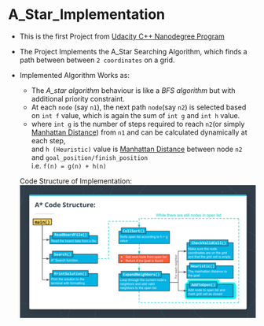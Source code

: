 # A_Star_Implementation
- This is the first Project from [Udacity C++ Nanodegree Program](https://www.udacity.com/course/c-plus-plus-nanodegree--nd213)
- The Project Implements the A_Star Searching Algorithm, which finds a path between between ```2 coordinates``` on a grid.
- Implemented Algorithm Works as:
  - The *A_star algorithm* behaviour is like a *BFS algorithm* but with additional priority constraint.
  - At each ```node``` (say ```n1```), the next path ```node```(say ```n2```) is selected based on ```int f``` value, which is again the sum of ```int g``` and ```int h``` value.
  - where ```int g``` is the number of steps required to reach ```n2```(or simply 
  [Manhattan Distance](https://www.sciencedirect.com/topics/mathematics/manhattan-distance#:~:text=The%20Manhattan%20distance%20is%20defined,which%20is%20its%20L1%2Dnorm.)) from ```n1``` and can be calculated dynamically at each step,<br>
  and ```h (Heuristic)``` value is [Manhattan Distance](https://www.sciencedirect.com/topics/mathematics/manhattan-distance#:~:text=The%20Manhattan%20distance%20is%20defined,which%20is%20its%20L1%2Dnorm.)
  between node ```n2``` and ```goal_position/finish_position```<br>
  i.e. ```f(n) = g(n) + h(n)```

  Code Structure of Implementation:
  ![cannot load](./resources/addtoopen.png "Code Structure")
